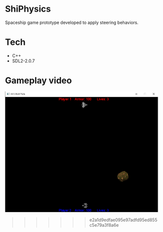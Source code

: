 # ShiPhysics

Spaceship game prototype developed to apply steering behaviors.

# Tech
* C++
* SDL2-2.0.7

# Gameplay video

[![Gameplay Video](sample-gameplay.png)](https://youtu.be/o8ll2DMp9Qo-Y "Gameplay")
>>>>>>> e2a1d9edfae095e97adfd95ed855c5e79a3f8a6e

